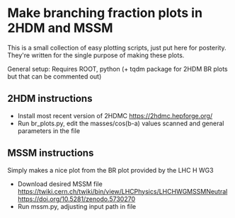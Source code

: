 # Make branching fraction plots in 2HDM and MSSM

This is a small collection of easy plotting scripts, just put here for posterity. They're written for the single purpose of making these plots.

General setup: Requires ROOT, python (+ tqdm package for 2HDM BR plots but that can be commented out)


## 2HDM instructions

* Install most recent version of 2HDMC https://2hdmc.hepforge.org/
* Run br_plots.py, edit the masses/cos(b-a) values scanned and general parameters in the file


## MSSM instructions

Simply makes a nice plot from the BR plot provided by the LHC H WG3

* Download desired MSSM file https://twiki.cern.ch/twiki/bin/view/LHCPhysics/LHCHWGMSSMNeutral  https://doi.org/10.5281/zenodo.5730270
* Run mssm.py, adjusting input path in file